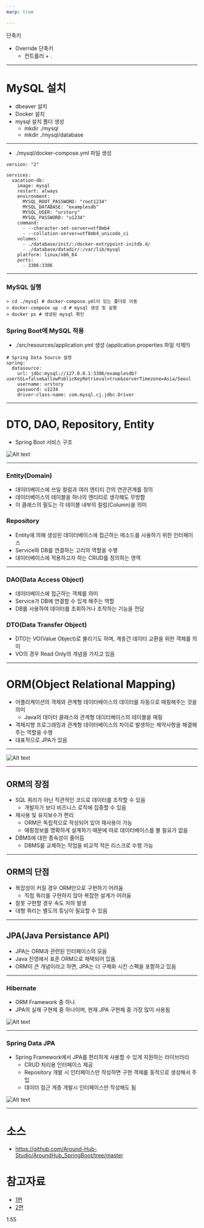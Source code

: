 ```yaml
---
marp: true

---
```

단축키
- Override 단축키
  - 컨트롤러 + .

---
# MySQL 설치
- dbeaver 설치 
- Docker 설치
- mysql 설치 폴더 생성
    - mkdir ./mysql
    - mkdir ./mysql/database 

---
- ./mysql/docker-compose.yml 파일 생성 
```
version: "2"

services:
  vacation-db:
    image: mysql
    restart: always
    environment:
      MYSQL_ROOT_PASSWORD: "root1234"
      MYSQL_DATABASE: "examplesdb"
      MYSQL_USER: "urstory"
      MYSQL_PASSWORD: "u1234"
    command:
      - --character-set-server=utf8mb4
      - --collation-server=utf8mb4_unicode_ci
    volumes:
      - ./database/init/:/docker-entrypoint-initdb.d/
      - ./database/datadir/:/var/lib/mysql
    platform: linux/x86_64
    ports:
      - 3306:3306
```

---
### MySQL 실행
```
> cd ./mysql # docker-compose.yml이 있는 폴더로 이동 
> docker-compose up -d # mysql 생성 및 실행 
> docker ps # 생성된 mysql 확인 
```
### Spring Boot에 MySQL 적용
- ./src/resources/application.yml 생성 (application.properties 파일 삭제!!)
```
# Spring Data Source 설정 
spring:
  datasource:
    url: jdbc:mysql://127.0.0.1:3306/examplesdb?userSSL=false&allowPublicKeyRetrieval=true&serverTimezone=Asia/Seoul
    username: urstory
    password: u1234
    driver-class-name: com.mysql.cj.jdbc.Driver

```

---
# DTO, DAO, Repository, Entity
- Spring Boot 서비스 구조 

![Alt text](./img/image.png)

---
### Entity(Domain)
- 데이터베이스에 쓰일 컬럼과 여러 엔티티 간의 연관관계를 정의
- 데이터베이스의 테이블을 하나의 엔티티로 생각해도 무방함
- 이 클래스의 필도는 각 테이블 내부의 컬럼(Column)을 의미

### Repository
- Entity에 의해 생성된 데이터베이스에 접근하는 메소드를 사용하기 위한 인터페이스
- Service와 DB를 연결하는 고리의 역할을 수행
- 데이터베이스에 적용하고자 하는 CRUD를 정의하는 영역 

---
### DAO(Data Access Object)
- 데이터베이스에 접근하는 객체를 의미
- Service가 DB에 연결할 수 있게 해주는 역할 
- DB를 사용하여 데이터를 조회하거나 조작하는 기능을 전담 

### DTO(Data Transfer Object)
- DTO는 VO(Value Object)로 불리기도 하며, 계층간 데이터 교환을 위한 객체를 의미 
- VO의 경우 Read Only의 개념을 가지고 있음 

---
# ORM(Object Relational Mapping)
- 어플리케이션의 객체와 관계형 데이터베이스의 데이터를 자동으로 매핑해주는 것을 의미 
  - Java의 데이터 클래스와 관계형 데이터베이스의 테이블을 매핑 
- 객체지향 프로그래밍과 관계형 데이터베이스의 차이로 발생하는 제약사항을 해결해주는 역할을 수행 
- 대표적으로 JPA가 있음 

---
![Alt text](./img/image-1.png)

---
## ORM의 장점 
- SQL 쿼리가 아닌 직관적인 코드로 데이터를 조작할 수 있음
  - 개발자가 보다 비즈니스 로직에 집중할 수 있음
- 재사용 및 유지보수가 편리
  - ORM은 독립적으로 작성되어 있어 재사용이 가능
  - 매핑정보를 명확하게 설계하기 때문에 따로 데이터베이스를 볼 필요가 없음
- DBMS에 대한 종속성이 줄어듬
  - DBMS를 교체하는 작업을 비교적 적은 리스크로 수행 가능 

---
## ORM의 단점
- 복잡성이 커질 경우 ORM만으로 구현하기 어려움
  - 직접 쿼리를 구현하지 않아 복잡한 설계가 어려움
- 잘못 구현할 경우 속도 저하 발생
- 대형 쿼리는 별도의 튜닝이 필요할 수 있음 

---
## JPA(Java Persistance API)
- JPA는 ORM과 관련된 인터페이스의 모음
- Java 진영에서 표준 ORM으로 채택되어 있음
- ORM이 큰 개념이라고 하면, JPA는 더 구체화 시킨 스펙을 포함하고 있음 

---
### Hibernate
- ORM Framework 중 하나
- JPA의 실제 구현체 중 하나이며, 현재 JPA 구현체 중 가장 많이 사용됨 

![Alt text](./img/image-2.png)

---
### Spring Data JPA
- Spring Framework에서 JPA를 편리하게 사용할 수 있게 지원하는 라이브러리
  - CRUD 처리용 인터페이스 제공 
  - Repository 개발 시 인터페이스만 작성하면 구현 객체를 동적으로 생성해서 주입 
  - 데이터 접근 계층 개발시 인터페이스만 작성해도 됨 

![Alt text](./img/image-3.png)


---
# 소스
- https://github.com/Around-Hub-Studio/AroundHub_SpringBoot/tree/master

# 참고자료
- [1편](https://www.youtube.com/watch?v=7t6tQ4KV37g&t=498s)
- [2편](https://www.youtube.com/watch?v=1Jc-SD9YrV4)



1:55
